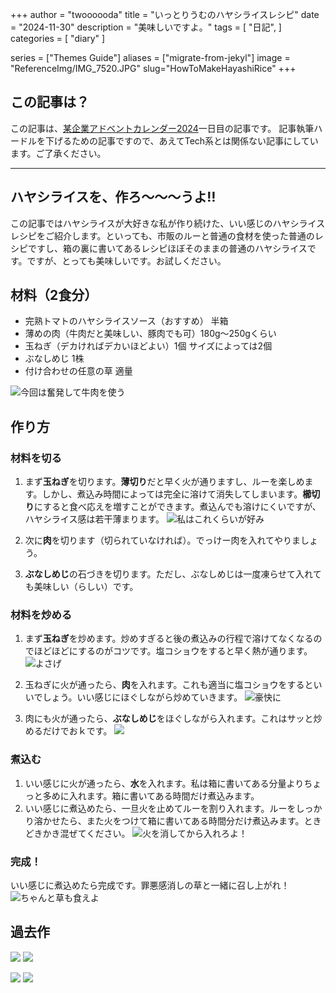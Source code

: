 +++
author = "twoooooda"
title = "いっとりうむのハヤシライスレシピ"
date = "2024-11-30"
description = "美味しいですよ。"
tags = [
    "日記",
]
categories = [
    "diary"
]

series = ["Themes Guide"]
aliases = ["migrate-from-jekyl"]
image = "ReferenceImg/IMG_7520.JPG"
slug="HowToMakeHayashiRice"
+++

## この記事は？
この記事は、[某企業アドベントカレンダー2024](https://adventar.org/calendars/10291)一日目の記事です。
記事執筆ハードルを下げるための記事ですので、あえてTech系とは関係ない記事にしています。ご了承ください。
***
## ハヤシライスを、作ろ〜〜〜うよ‼️
この記事ではハヤシライスが大好きな私が作り続けた、いい感じのハヤシライスレシピをご紹介します。といっても、市販のルーと普通の食材を使った普通のレシピですし、箱の裏に書いてあるレシピほぼそのままの普通のハヤシライスです。ですが、とっても美味しいです。お試しください。

## 材料（2食分）
- 完熟トマトのハヤシライスソース（おすすめ） 半箱
- 薄めの肉（牛肉だと美味しい、豚肉でも可）180g～250gくらい
- 玉ねぎ（デカければデカいほどよい）1個 サイズによっては2個
- ぶなしめじ 1株
- 付け合わせの任意の草 適量

![今回は奮発して牛肉を使う](ReferenceImg/IMG_7503.JPEG)

## 作り方
### 材料を切る
1. まず**玉ねぎ**を切ります。**薄切り**だと早く火が通りますし、ルーを楽しめます。しかし、煮込み時間によっては完全に溶けて消失してしまいます。**櫛切り**にすると食べ応えを増すことができます。煮込んでも溶けにくいですが、ハヤシライス感は若干薄まります。
![私はこれくらいが好み](ReferenceImg/IMG_7504.JPEG)

2. 次に**肉**を切ります（切られていなければ）。でっけー肉を入れてやりましょう。
3. **ぶなしめじ**の石づきを切ります。ただし、ぶなしめじは一度凍らせて入れても美味しい（らしい）です。


### 材料を炒める
1. まず**玉ねぎ**を炒めます。炒めすぎると後の煮込みの行程で溶けてなくなるのでほどほどにするのがコツです。塩コショウをすると早く熱が通ります。
![よさげ](ReferenceImg/IMG_7507.JPG)

2. 玉ねぎに火が通ったら、**肉**を入れます。これも適当に塩コショウをするといいでしょう。いい感じにほぐしながら炒めていきます。
![豪快に](ReferenceImg/IMG_7508.JPG)

3. 肉にも火が通ったら、**ぶなしめじ**をほぐしながら入れます。これはサッと炒めるだけでおｋです。
![](ReferenceImg/IMG_7509.JPG)

### 煮込む
1. いい感じに火が通ったら、**水**を入れます。私は箱に書いてある分量よりちょっと多めに入れます。箱に書いてある時間だけ煮込みます。
2. いい感じに煮込めたら、一旦火を止めてルーを割り入れます。ルーをしっかり溶かせたら、また火をつけて箱に書いてある時間分だけ煮込みます。ときどきかき混ぜてください。
![火を消してから入れろよ！](ReferenceImg/IMG_7511.JPG)

### 完成！
いい感じに煮込めたら完成です。罪悪感消しの草と一緒に召し上がれ！
![ちゃんと草も食えよ](ReferenceImg/IMG_7521.JPG)

## 過去作
![](ProductImg/3BE07FCA-609A-4093-95D8-12BFE367A20E.jpeg)
![](ProductImg/4F196D1B-FA1F-4146-9483-A5976E622DEC.jpeg)

![](ProductImg/28284E5E-3E8E-4A85-8A94-B004FE158A13.jpeg)
![](ProductImg/A369C773-F551-4EBC-A3F0-C43FDAC77BC8.jpeg)

